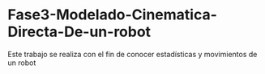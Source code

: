 # Fase3-Modelado-Cinematica-Directa-De-un-robot
Este trabajo se realiza con el fin de conocer estadísticas y movimientos de un robot
